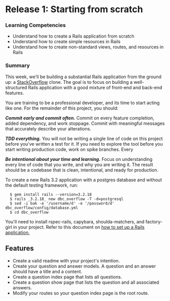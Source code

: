 # Release 1: Starting from scratch


### Learning Competencies

  - Understand how to create a Rails application from scratch
  - Understand how to create simple resources in Rails
  - Understand how to create non-standard views, routes, and resources in Rails

### Summary

  This week, we'll be building a substantial Rails application from the ground up: a [StackOverflow](stackoverflow.com) clone.  The goal is to focus on building a well-structured Rails application with a good mixture of front-end and back-end features.

  You are training to be a professional developer, and its time to start acting like one. For the remainder of this project, you should:

  ***Commit early and commit often.***  Commit on every feature completion, added dependency, and work stoppage. Commit with meaningful messages that accurately describe your alterations.

  ***TDD everything.*** You will not be writing a single line of code on this project before you've written a test for it. If you need to explore the tool before you start writing production code, work on spike branches. Every

  ***Be intentional about your time and learning.*** Focus on understanding every line of code that you write, and why you are writing it. The result should be a codebase that is clean, intentional, and ready for production.

 To create a new Rails 3.2 application with a postgres database and without the default testing framework, run:

  ```text
    $ gem install rails --version=3.2.18
    $ rails _3.2.18_ new dbc_overflow -T -d=postgresql
    $ sed -i bak -e '/username/d' -e '/password/d' dbc_overflow/config/database.yml
    $ cd dbc_overflow
  ```

  You'll need to install rspec-rails, capybara, shoulda-matchers, and factory-girl in your project. Refer to this document on [how to set up a Rails application.](../../../Rails_with_tests)

## Features

  - Create a valid readme with your project's intention.
  - Create your question and answer models. A question and an answer should have a title and a content.
  - Create a question index page that lists all questions.
  - Create a question show page that lists the question and all associated answers.
  - Modify your routes so your question index page is the root route.

